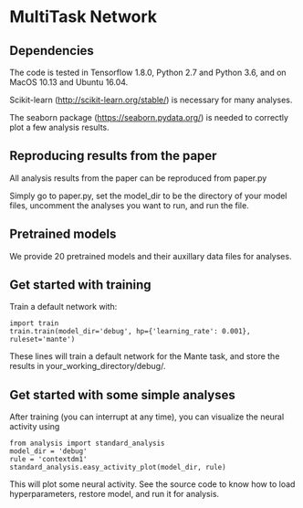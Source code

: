 # MultiTask Network

## Dependencies
The code is tested in Tensorflow 1.8.0, Python 2.7 and Python 3.6, and on MacOS 10.13 and Ubuntu 16.04.

Scikit-learn (http://scikit-learn.org/stable/) is necessary for many analyses.

The seaborn package (https://seaborn.pydata.org/) is needed to correctly
plot a few analysis results.

## Reproducing results from the paper
All analysis results from the paper can be reproduced from paper.py

Simply go to paper.py, set the model_dir to be the directory of your 
model files, uncomment the analyses you want to run, and run the file.

## Pretrained models
We provide 20 pretrained models and their auxillary data files for
analyses.

## Get started with training
Train a default network with:

    import train
    train.train(model_dir='debug', hp={'learning_rate': 0.001}, ruleset='mante')

These lines will train a default network for the Mante task, and store the
results in your_working_directory/debug/.

## Get started with some simple analyses
After training (you can interrupt at any time), you can visualize the neural
activity using

    from analysis import standard_analysis
    model_dir = 'debug'
    rule = 'contextdm1'
    standard_analysis.easy_activity_plot(model_dir, rule)

This will plot some neural activity. See the source code to know how to load
hyperparameters, restore model, and run it for analysis.